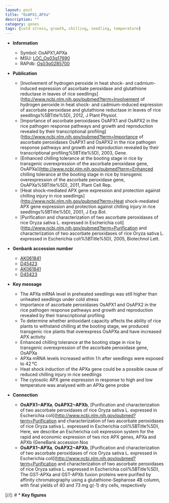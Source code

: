 ```yaml
---
layout: post
title: "OsAPX1,APXa"
description: ""
category: genes
tags: [cold stress, growth, chilling, seedling, temperature]
---
```


* **Information**  
    + Symbol: OsAPX1,APXa  
    + MSU: [LOC_Os03g17690](http://rice.plantbiology.msu.edu/cgi-bin/ORF_infopage.cgi?orf=LOC_Os03g17690)  
    + RAPdb: [Os03g0285700](http://rapdb.dna.affrc.go.jp/viewer/gbrowse_details/irgsp1?name=Os03g0285700)  

* **Publication**  
    + [Involvement of hydrogen peroxide in heat shock- and cadmium-induced expression of ascorbate peroxidase and glutathione reductase in leaves of rice seedlings](http://www.ncbi.nlm.nih.gov/pubmed?term=Involvement of hydrogen peroxide in heat shock- and cadmium-induced expression of ascorbate peroxidase and glutathione reductase in leaves of rice seedlings%5BTitle%5D), 2012, J Plant Physiol.
    + [Importance of ascorbate peroxidases OsAPX1 and OsAPX2 in the rice pathogen response pathways and growth and reproduction revealed by their transcriptional profiling](http://www.ncbi.nlm.nih.gov/pubmed?term=Importance of ascorbate peroxidases OsAPX1 and OsAPX2 in the rice pathogen response pathways and growth and reproduction revealed by their transcriptional profiling%5BTitle%5D), 2003, Gene.
    + [Enhanced chilling tolerance at the booting stage in rice by transgenic overexpression of the ascorbate peroxidase gene, OsAPXa](http://www.ncbi.nlm.nih.gov/pubmed?term=Enhanced chilling tolerance at the booting stage in rice by transgenic overexpression of the ascorbate peroxidase gene, OsAPXa%5BTitle%5D), 2011, Plant Cell Rep.
    + [Heat shock-mediated APX gene expression and protection against chilling injury in rice seedlings](http://www.ncbi.nlm.nih.gov/pubmed?term=Heat shock-mediated APX gene expression and protection against chilling injury in rice seedlings%5BTitle%5D), 2001, J Exp Bot.
    + [Purification and characterization of two ascorbate peroxidases of rice Oryza sativa L. expressed in Escherichia coli](http://www.ncbi.nlm.nih.gov/pubmed?term=Purification and characterization of two ascorbate peroxidases of rice Oryza sativa L. expressed in Escherichia coli%5BTitle%5D), 2005, Biotechnol Lett.

* **Genbank accession number**  
    + [AK061841](http://www.ncbi.nlm.nih.gov/nuccore/AK061841)
    + [D45423](http://www.ncbi.nlm.nih.gov/nuccore/D45423)
    + [AK061841](http://www.ncbi.nlm.nih.gov/nuccore/AK061841)
    + [D45423](http://www.ncbi.nlm.nih.gov/nuccore/D45423)

* **Key message**  
    + The APXa mRNA level in preheated seedlings was still higher than unheated seedlings under cold stress
    + Importance of ascorbate peroxidases OsAPX1 and OsAPX2 in the rice pathogen response pathways and growth and reproduction revealed by their transcriptional profiling
    + To determine whether antioxidant capacity affects the ability of rice plants to withstand chilling at the booting stage, we produced transgenic rice plants that overexpress OsAPXa and have increased APX activity
    + Enhanced chilling tolerance at the booting stage in rice by transgenic overexpression of the ascorbate peroxidase gene, OsAPXa
    + APXa mRNA levels increased within 1 h after seedlings were exposed to 42 °C
    + Heat shock induction of the APXa gene could be a possible cause of reduced chilling injury in rice seedlings
    + The cytosolic APX gene expression in response to high and low temperature was analysed with an APXa gene probe

* **Connection**  
    + __OsAPX1~APXa__, __OsAPX2~APXb__, [Purification and characterization of two ascorbate peroxidases of rice Oryza sativa L. expressed in Escherichia coli](http://www.ncbi.nlm.nih.gov/pubmed?term=Purification and characterization of two ascorbate peroxidases of rice Oryza sativa L. expressed in Escherichia coli%5BTitle%5D), Here, we describe an Escherichia coli expression system for the rapid and economic expression of two rice APX genes, APXa and APXb (GeneBank accession Nos
    + __OsAPX1~APXa__, __OsAPX2~APXb__, [Purification and characterization of two ascorbate peroxidases of rice Oryza sativa L. expressed in Escherichia coli](http://www.ncbi.nlm.nih.gov/pubmed?term=Purification and characterization of two ascorbate peroxidases of rice Oryza sativa L. expressed in Escherichia coli%5BTitle%5D), The GST-APXa and GST-APXb fusion proteins were purified by affinity chromatography using a glutathione-Sepharose 4B column, with final yields of 40 and 73 mg g(-1) dry cells, respectively

[//]: # * **Key figures**  



